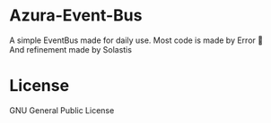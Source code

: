# Azura-Event-Bus
A simple EventBus made for daily use.
Most code is made by Error 🙏 <br>
And refinement made by Solastis

# License
GNU General Public License
